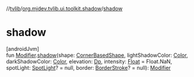 //[tvlib](../../index.md)/[org.mjdev.tvlib.ui.toolkit.shadow](index.md)/[shadow](shadow.md)

# shadow

[androidJvm]\
fun [Modifier](https://developer.android.com/reference/kotlin/androidx/compose/ui/Modifier.html).[shadow](shadow.md)(shape: [CornerBasedShape](https://developer.android.com/reference/kotlin/androidx/compose/foundation/shape/CornerBasedShape.html), lightShadowColor: [Color](https://developer.android.com/reference/kotlin/androidx/compose/ui/graphics/Color.html), darkShadowColor: [Color](https://developer.android.com/reference/kotlin/androidx/compose/ui/graphics/Color.html), elevation: [Dp](https://developer.android.com/reference/kotlin/androidx/compose/ui/unit/Dp.html), intensity: [Float](https://kotlinlang.org/api/latest/jvm/stdlib/kotlin/-float/index.html) = Float.NaN, spotLight: [SpotLight](-spot-light/index.md)? = null, border: [BorderStroke](https://developer.android.com/reference/kotlin/androidx/compose/foundation/BorderStroke.html)? = null): [Modifier](https://developer.android.com/reference/kotlin/androidx/compose/ui/Modifier.html)
